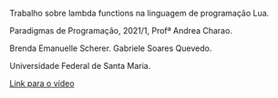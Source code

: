 Trabalho sobre lambda functions na linguagem de programação Lua.

Paradigmas de Programação, 2021/1, Profª Andrea Charao.

Brenda Emanuelle Scherer.
Gabriele Soares Quevedo.

Universidade Federal de Santa Maria.

<a href="https://youtu.be/sFRl6zeTBKo">Link para o vídeo</a>
